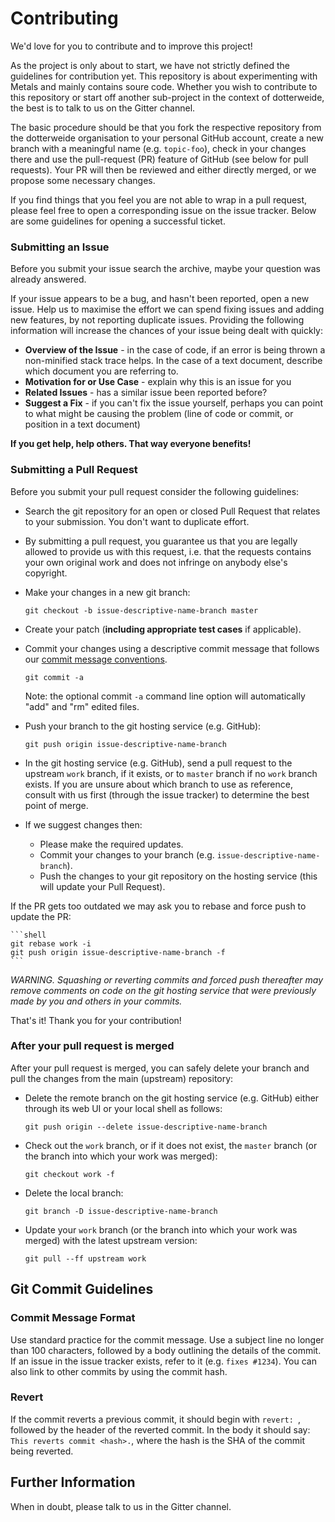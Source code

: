 # Contributing

We'd love for you to contribute and to improve this project!

As the project is only about to start, we have not strictly defined the guidelines for contribution yet.
This repository is about experimenting with Metals and mainly contains soure code. Whether you wish to
contribute to this repository or start off another sub-project in the context of dotterweide, the best
is to talk to us on the Gitter channel.

The basic procedure should be that you fork the respective repository from the dotterweide organisation
to your personal GitHub account, create a new branch with a meaningful name (e.g. `topic-foo`), check in
your changes there and use the pull-request (PR) feature of GitHub (see below for pull requests).
Your PR will then be reviewed and either directly merged, or we propose some necessary changes.

If you find things that you feel you are not able to wrap in a pull request, please feel free to open
a corresponding issue on the issue tracker. Below are some guidelines for opening a successful ticket.

### Submitting an Issue

Before you submit your issue search the archive, maybe your question was already answered.

If your issue appears to be a bug, and hasn't been reported, open a new issue.
Help us to maximise the effort we can spend fixing issues and adding new
features, by not reporting duplicate issues. Providing the following information will increase the
chances of your issue being dealt with quickly:

- __Overview of the Issue__ - in the case of code, if an error is being thrown a non-minified stack trace helps.
  In the case of a text document, describe which document you are referring to.
- __Motivation for or Use Case__ - explain why this is an issue for you
- __Related Issues__ - has a similar issue been reported before?
- __Suggest a Fix__ - if you can't fix the issue yourself, perhaps you can point to what might be
  causing the problem (line of code or commit, or position in a text document)

__If you get help, help others. That way everyone benefits!__

### Submitting a Pull Request

Before you submit your pull request consider the following guidelines:

- Search the git repository for an open or closed Pull Request
  that relates to your submission. You don't want to duplicate effort.
- By submitting a pull request, you guarantee us that you are legally allowed
  to provide us with this request, i.e. that the requests contains your own
  original work and does not infringe on anybody else's copyright.
- Make your changes in a new git branch:

     ```shell
     git checkout -b issue-descriptive-name-branch master
     ```

- Create your patch (__including appropriate test cases__ if applicable).
- Commit your changes using a descriptive commit message that follows our
  [commit message conventions](#commit-message-format).

     ```shell
     git commit -a
     ```
  Note: the optional commit `-a` command line option will automatically "add" and "rm" edited files.

- Push your branch to the git hosting service (e.g. GitHub):

    ```shell
    git push origin issue-descriptive-name-branch
    ```

- In the git hosting service (e.g. GitHub), send a pull request to the upstream `work` branch, 
  if it exists, or to `master` branch if no `work` branch exists.
  If you are unsure about which branch to use as reference,
  consult with us first (through the issue tracker) to determine the best point of merge.
- If we suggest changes then:
    - Please make the required updates.
    - Commit your changes to your branch (e.g. `issue-descriptive-name-branch`).
    - Push the changes to your git repository on the hosting service (this will update your Pull Request).

If the PR gets too outdated we may ask you to rebase and force push to update the PR:

    ```shell
    git rebase work -i
    git push origin issue-descriptive-name-branch -f
    ```

_WARNING. Squashing or reverting commits and forced push thereafter may remove comments
on code on the git hosting service that were previously made by you and others in your commits._

That's it! Thank you for your contribution!

### After your pull request is merged

After your pull request is merged, you can safely delete your branch and pull the changes
from the main (upstream) repository:

- Delete the remote branch on the git hosting service (e.g. GitHub) either through its web UI or your local shell as follows:

    ```shell
    git push origin --delete issue-descriptive-name-branch
    ```

- Check out the `work` branch, or if it does not exist, the `master` branch (or the branch into which your work was merged):

    ```shell
    git checkout work -f
    ```

- Delete the local branch:

    ```shell
    git branch -D issue-descriptive-name-branch
    ```

- Update your `work` branch (or the branch into which your work was merged) with the latest upstream version:

    ```shell
    git pull --ff upstream work
    ```

## <a name="commit"></a> Git Commit Guidelines

### Commit Message Format

Use standard practice for the commit message. Use a subject
line no longer than 100 characters, followed by a body
outlining the details of the commit. If an issue in the issue
tracker exists, refer to it (e.g. `fixes #1234`). You can
also link to other commits by using the commit hash.

### Revert

If the commit reverts a previous commit, it should begin with `revert: `, followed by the header of the 
reverted commit. In the body it should say: `This reverts commit <hash>.`, where the hash is the SHA of the 
commit being reverted.

## <a name="info"></a> Further Information

When in doubt, please talk to us in the Gitter channel.
